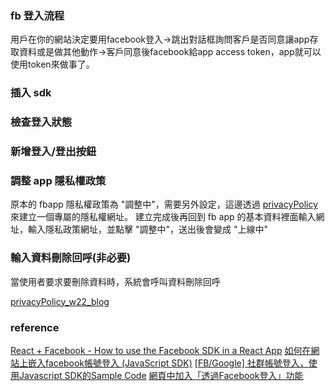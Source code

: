 ### fb 登入流程
用戶在你的網站決定要用facebook登入->跳出對話框詢問客戶是否同意讓app存取資料或是做其他動作->客戶同意後facebook給app access token，app就可以使用token來做事了。

### 插入 sdk


### 檢查登入狀態

### 新增登入/登出按鈕


### 調整 app 隱私權政策
原本的 fbapp 隱私權政策為 "調整中"，需要另外設定，這邊透過 [privacyPolicy](https://app.privacypolicies.com) 來建立一個專屬的隱私權網址。
建立完成後再回到 fb app 的基本資料裡面輸入網址，輸入隱私政策網址，並點擊 "調整中"，送出後會變成 "上線中"

### 輸入資料刪除回呼(非必要)
當使用者要求要刪除資料時，系統會呼叫資料刪除回呼

[privacyPolicy_w22_blog](https://www.privacypolicies.com/live/458ad15a-086e-47ca-b958-48ea76aca6e6)


### reference
[React + Facebook - How to use the Facebook SDK in a React App](https://jasonwatmore.com/post/2020/10/28/react-facebook-how-to-use-the-facebook-sdk-in-a-react-app)
[如何在網站上嵌入facebook帳號登入 (JavaScript SDK)](https://medium.com/@chienrongkhor/如何在網站上用facebook帳號登入-javascript-sdk-b1c0fee8aa36)
[[FB/Google] 社群帳號登入，使用Javascript SDK的Sample Code](https://dotblogs.com.tw/shadow/2018/07/05/152206)
[網頁中加入「透過Facebook登入」功能](https://icguanyu.github.io/other/facebook/)